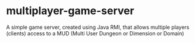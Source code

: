 # multiplayer-game-server
A simple game server, created using Java RMI, that allows multiple players (clients) access to a MUD (Multi User Dungeon or Dimension or Domain)

